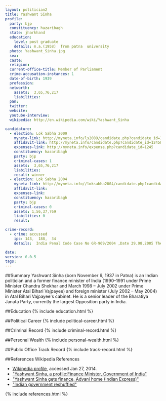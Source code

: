 ```yaml
---
layout: politician2
title: Yashwant Sinha
profile: 
  party: bjp
  constituency: hazaribagh
  state: jharkhand
  education: 
    level: post graduate
    details: m.a.(1958)  from patna  university
  photo: Yashwant_Sinha.jpg
  sex: 
  caste: 
  religion: 
  current-office-title: Member of Parliament
  crime-accusation-instances: 1
  date-of-birth: 1939
  profession: 
  networth: 
    assets:  3,65,76,217
    liabilities: 
  pan: 
  twitter: 
  website: 
  youtube-interview: 
  wikipedia: http://en.wikipedia.com/wiki/Yashwant_Sinha

candidature: 
  - election: Lok Sabha 2009
    myneta-link: http://myneta.info/ls2009/candidate.php?candidate_id=1245
    affidavit-link: http://myneta.info/candidate.php?candidate_id=1245&scan=original
    expenses-link: http://myneta.info/expense.php?candidate_id=1245
    constituency: hazaribagh 
    party: bjp
    criminal-cases: 1
    assets:  3,65,76,217
    liabilities: 
    result: winner 
  - election: Lok Sabha 2004
    myneta-link: http://myneta.info//loksabha2004/candidate.php?candidate_id=1529
    affidavit-link: 
    expenses-link: 
    constituency: hazaribagh 
    party: bjp
    criminal-cases: 0
    assets: 1,56,37,769
    liabilities: 0
    result:  

crime-record: 
  - crime: accussed
    ipc: 143,  188,  34
    details:  India Penal Code Case No GR-969/2004 ,Date 29.08.2005 The court of Prabhakar singh ,Judicial Magistrate ,Ranchi   

date: 
version: 0.0.5
tags: 
---
```

##Summary
Yashwant Sinha (born November 6, 1937 in Patna) is an Indian politician and a former finance minister of India (1990–1991 under Prime Minister Chandra Shekhar and March 1998 – July 2002 under Prime Minister Atal Bihari Vajpayee) and foreign minister (July 2002 – May 2004) in Atal Bihari Vajpayee's cabinet. He is a senior leader of the Bharatiya Janata Party, currently the largest Opposition party in India.




##Education
{% include education.html %}


##Political Career
{% include political-career.html %}


##Criminal Record
{% include criminal-record.html %}


##Personal Wealth
{% include personal-wealth.html %}


##Public Office Track Record
{% include track-record.html %}


##References
Wikipedia References
- [Wikipedia profile]({{page.profile.wikipedia}}), accessed Jan 27, 2014.
- ["Yashwant Sinha, a profile:Finance Minister, Government of India"][wiki1]
- ["Yashwant Sinha gets finance, Advani home (Indian Express)"][wiki2]
- ["Indian government reshuffled"][wiki3]

[wiki1]: http://www.indianembassy.org/special/cabinet/sinha.htm
[wiki2]: http://www.indianexpress.com/res/web/pIe/ie/daily/19980320/07950504.html
[wiki3]: http://news.bbc.co.uk/2/hi/south_asia/2077483.stm


{% include references.html %}